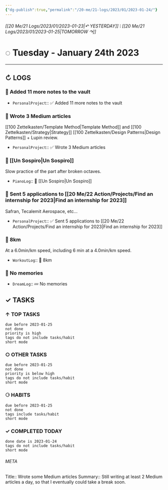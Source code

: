 ```yaml
---
{"dg-publish":true,"permalink":"/20-me/21-logs/2023/01/2023-01-24/"}
---
```


###### [[20 Me/21 Logs/2023/01/2023-01-23\|↶ YESTERDAY]] ⁝ [[20 Me/21 Logs/2023/01/2023-01-25\|TOMORROW ↷]]
# ◌ Tuesday - January 24th 2023
---
## ↻ LOGS
### 🚧 Added 11 more notes to the vault
- `PersonalProject`:: ✅ Added 11 more notes to the vault

### 🚧 Wrote 3 Medium articles
[[100 Zettelkasten/Template Method\|Template Method]] and [[100 Zettelkasten/Strategy\|Strategy]] [[100 Zettelkasten/Design Patterns\|Design Patterns]] + Lupin review.
- `PersonalProject`:: ✅ Wrote 3 Medium articles

### 🎹 [[Un Sospiro\|Un Sospiro]]
Slow practice of the part after broken octaves.
- `PianoLog`:: 🎹 [[Un Sospiro\|Un Sospiro]]

### 🚧 Sent 5 applications to [[20 Me/22 Action/Projects/Find an internship for 2023\|Find an internship for 2023]]
Safran, Tecalemit Aerospace, etc...
- `PersonalProject`:: ✅ Sent 5 applications to [[20 Me/22 Action/Projects/Find an internship for 2023\|Find an internship for 2023]]

### 🏃 8km
At a 6.0min/km speed, including 6 min at a 4.0min/km speed.
- `WorkoutLog`:: 🏃 8km

### 💭 No memories
- `DreamLog`:: 💤 No memories


## ✓ TASKS

###  ↑ TOP TASKS
```tasks
due before 2023-01-25
not done
priority is high
tags do not include tasks/habit
short mode
```

### ○ OTHER TASKS
```tasks
due before 2023-01-25
not done
priority is below high
tags do not include tasks/habit
short mode
```

### ⚆ HABITS
```tasks
due before 2023-01-25
not done
tags include tasks/habit
short mode
```

### ✓ COMPLETED TODAY
```tasks
done date is 2023-01-24
tags do not include tasks/habit
short mode
```





###### META
Title:: Wrote some Medium articles
Summary:: Still writing at least 2 Medium articles a day, so that I eventually could take a break soon.


